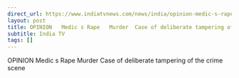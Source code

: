 ```yaml
---
direct_url: https://www.indiatvnews.com/news/india/opinion-medic-s-rape-murder-case-of-deliberate-tampering-of-the-crime-scene-2024-08-22-948155
layout: post
title: OPINION   Medic s Rape   Murder  Case of deliberate tampering of the crime scene 
subtitle: India TV
tags: []
---
```


OPINION   Medic s Rape   Murder  Case of deliberate tampering of the crime scene 
